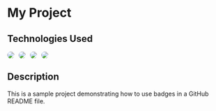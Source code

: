 # My Project

## Technologies Used

<div style="display: flex; gap: 10px;">
  <img src="https://img.shields.io/badge/Spring-6DB33F?style=for-the-badge&logo=spring&logoColor=white" style="border-radius: 15px;">
  <img src="https://img.shields.io/badge/Java-ED8B00?style=for-the-badge&logo=java&logoColor=white" style="border-radius: 15px;">
  <img src="https://img.shields.io/badge/Python-3776AB?style=for-the-badge&logo=python&logoColor=white" style="border-radius: 15px;">
  <img src="https://img.shields.io/badge/HTML5-E34F26?style=for-the-badge&logo=html5&logoColor=white" style="border-radius: 15px;">
</div>

## Description

This is a sample project demonstrating how to use badges in a GitHub README file.
